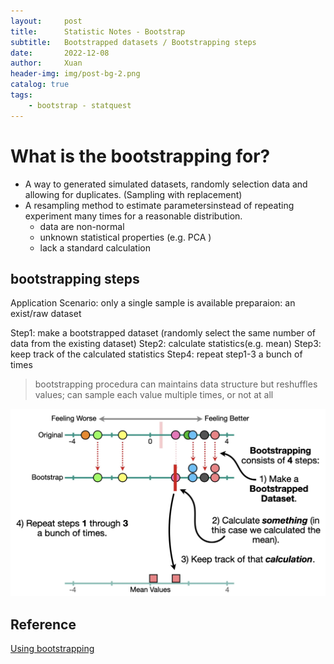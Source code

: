 ```yaml
---
layout:     post
title:      Statistic Notes - Bootstrap 
subtitle:   Bootstrapped datasets / Bootstrapping steps
date:       2022-12-08
author:     Xuan
header-img: img/post-bg-2.png
catalog: true
tags:
    - bootstrap - statquest
---
```



# What is the bootstrapping for?

- A way to generated simulated datasets, randomly selection data and allowing for duplicates. (Sampling with replacement)
- A resampling method to estimate parametersinstead of repeating experiment many times for a reasonable distribution.
    - data are non-normal
    - unknown statistical properties (e.g. PCA )
    - lack a standard calculation

## bootstrapping steps

Application Scenario: only a single sample is available
preparaion: an exist/raw dataset

Step1: make a bootstrapped dataset (randomly select the same number of data from the existing dataset)
Step2: calculate statistics(e.g. mean)
Step3: keep track of the calculated statistics
Step4: repeat step1-3 a bunch of times

> bootstrapping procedura can maintains data structure but reshuffles values; can sample each value multiple times, or not at all

![bootstrapping steps](/img/post-ct-steps.png)


## Reference

[Using bootstrapping](https://www.youtube.com/watch?v=N4ZQQqyIf6k&list=RDLVXz0x-8-cgaQ&start_radio=1)
